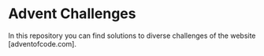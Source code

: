 
# Advent Challenges

In this repository you can find solutions to diverse challenges of the
website [adventofcode.com].


